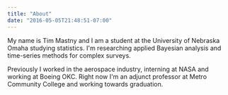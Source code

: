 ```yaml
---
title: "About"
date: "2016-05-05T21:48:51-07:00"
---
```


My name is Tim Mastny and I am a student at the University of Nebraska Omaha studying statistics. I'm researching applied Bayesian analysis and time-series methods for complex surveys. 

Previously I worked in the aerospace industry, interning at NASA and working at Boeing OKC. Right now I'm an adjunct professor at Metro Community College and working towards graduation.